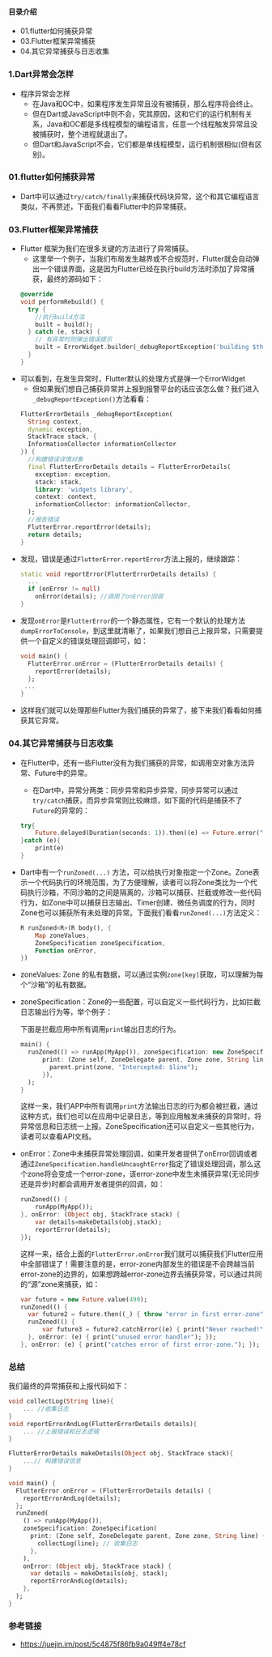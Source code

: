 #### 目录介绍
- 01.flutter如何捕获异常
- 03.Flutter框架异常捕获
- 04.其它异常捕获与日志收集



### 1.Dart异常会怎样
- 程序异常会怎样
    - 在Java和OC中，如果程序发生异常且没有被捕获，那么程序将会终止。
    - 但在Dart或JavaScript中则不会，究其原因，这和它们的运行机制有关系，Java和OC都是多线程模型的编程语言，任意一个线程触发异常且没被捕获时，整个进程就退出了。
    - 但Dart和JavaScript不会，它们都是单线程模型，运行机制很相似(但有区别)。


### 01.flutter如何捕获异常
- Dart中可以通过`try/catch/finally`来捕获代码块异常，这个和其它编程语言类似，不再赘述，下面我们看看Flutter中的异常捕获。

### 03.Flutter框架异常捕获
- Flutter 框架为我们在很多关键的方法进行了异常捕获。
    - 这里举一个例子，当我们布局发生越界或不合规范时，Flutter就会自动弹出一个错误界面，这是因为Flutter已经在执行build方法时添加了异常捕获，最终的源码如下：
    ```dart
    @override
    void performRebuild() {
      try {
        //执行build方法  
        built = build();
      } catch (e, stack) {
        // 有异常时则弹出错误提示  
        built = ErrorWidget.builder(_debugReportException('building $this', e, stack));
      } 
    }      
    ```
- 可以看到，在发生异常时，Flutter默认的处理方式是弹一个ErrorWidget
    - 但如果我们想自己捕获异常并上报到报警平台的话应该怎么做？我们进入`_debugReportException()`方法看看：
    ```dart
    FlutterErrorDetails _debugReportException(
      String context,
      dynamic exception,
      StackTrace stack, {
      InformationCollector informationCollector
    }) {
      //构建错误详情对象  
      final FlutterErrorDetails details = FlutterErrorDetails(
        exception: exception,
        stack: stack,
        library: 'widgets library',
        context: context,
        informationCollector: informationCollector,
      );
      //报告错误 
      FlutterError.reportError(details);
      return details;
    }
    ```
- 发现，错误是通过`FlutterError.reportError`方法上报的，继续跟踪：
    ```dart
    static void reportError(FlutterErrorDetails details) {
      ...
      if (onError != null)
        onError(details); //调用了onError回调
    }
    ```
- 发现`onError`是`FlutterError`的一个静态属性，它有一个默认的处理方法 `dumpErrorToConsole`，到这里就清晰了，如果我们想自己上报异常，只需要提供一个自定义的错误处理回调即可，如：
    ```dart
    void main() {
      FlutterError.onError = (FlutterErrorDetails details) {
        reportError(details);
      };
     ...
    }
    ```
- 这样我们就可以处理那些Flutter为我们捕获的异常了，接下来我们看看如何捕获其它异常。


### 04.其它异常捕获与日志收集
- 在Flutter中，还有一些Flutter没有为我们捕获的异常，如调用空对象方法异常、Future中的异常。
    - 在Dart中，异常分两类：同步异常和异步异常，同步异常可以通过`try/catch`捕获，而异步异常则比较麻烦，如下面的代码是捕获不了`Future`的异常的：
    ```dart
    try{
        Future.delayed(Duration(seconds: 1)).then((e) => Future.error("xxx"));
    }catch (e){
        print(e)
    }
    ```
- Dart中有一个`runZoned(...)` 方法，可以给执行对象指定一个Zone。Zone表示一个代码执行的环境范围，为了方便理解，读者可以将Zone类比为一个代码执行沙箱，不同沙箱的之间是隔离的，沙箱可以捕获、拦截或修改一些代码行为，如Zone中可以捕获日志输出、Timer创建、微任务调度的行为，同时Zone也可以捕获所有未处理的异常。下面我们看看`runZoned(...)`方法定义：
    ```dart
    R runZoned<R>(R body(), {
        Map zoneValues, 
        ZoneSpecification zoneSpecification,
        Function onError,
    }) 
    ```

- zoneValues: Zone 的私有数据，可以通过实例`zone[key]`获取，可以理解为每个“沙箱”的私有数据。
- zoneSpecification：Zone的一些配置，可以自定义一些代码行为，比如拦截日志输出行为等，举个例子：

  下面是拦截应用中所有调用`print`输出日志的行为。

  ```dart
  main() {
    runZoned(() => runApp(MyApp()), zoneSpecification: new ZoneSpecification(
        print: (Zone self, ZoneDelegate parent, Zone zone, String line) {
          parent.print(zone, "Intercepted: $line");
        }),
    );
  }
  ```

  这样一来，我们APP中所有调用`print`方法输出日志的行为都会被拦截，通过这种方式，我们也可以在应用中记录日志，等到应用触发未捕获的异常时，将异常信息和日志统一上报。ZoneSpecification还可以自定义一些其他行为，读者可以查看API文档。

- onError：Zone中未捕获异常处理回调，如果开发者提供了onError回调或者通过`ZoneSpecification.handleUncaughtError`指定了错误处理回调，那么这个zone将会变成一个error-zone，该error-zone中发生未捕获异常(无论同步还是异步)时都会调用开发者提供的回调，如：

  ```dart
  runZoned(() {
      runApp(MyApp());
  }, onError: (Object obj, StackTrace stack) {
      var details=makeDetails(obj,stack);
      reportError(details);
  });
  ```

  这样一来，结合上面的`FlutterError.onError`我们就可以捕获我们Flutter应用中全部错误了！需要注意的是，error-zone内部发生的错误是不会跨越当前error-zone的边界的，如果想跨越error-zone边界去捕获异常，可以通过共同的“源”zone来捕获，如：

  ```dart
  var future = new Future.value(499);
  runZoned(() {
  	var future2 = future.then((_) { throw "error in first error-zone"; });
  	runZoned(() {
  		var future3 = future2.catchError((e) { print("Never reached!"); });
  	}, onError: (e) { print("unused error handler"); });
  }, onError: (e) { print("catches error of first error-zone."); });
  
  ```

### 总结
我们最终的异常捕获和上报代码如下：

```dart
void collectLog(String line){
    ... //收集日志
}
void reportErrorAndLog(FlutterErrorDetails details){
    ... //上报错误和日志逻辑
}

FlutterErrorDetails makeDetails(Object obj, StackTrace stack){
    ...// 构建错误信息
}

void main() {
  FlutterError.onError = (FlutterErrorDetails details) {
    reportErrorAndLog(details);
  };
  runZoned(
    () => runApp(MyApp()),
    zoneSpecification: ZoneSpecification(
      print: (Zone self, ZoneDelegate parent, Zone zone, String line) {
        collectLog(line); // 收集日志
      },
    ),
    onError: (Object obj, StackTrace stack) {
      var details = makeDetails(obj, stack);
      reportErrorAndLog(details);
    },
  );
}
```


















### 参考链接
- https://juejin.im/post/5c4875f86fb9a049ff4e78cf


